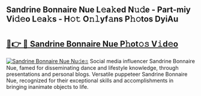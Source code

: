 ## Sandrine Bonnaire Nue L𝚎a𝚔ed N𝚞𝚍e - Part-miy Vi𝚍𝚎o L𝚎a𝚔s - H𝚘𝚝 O𝚗𝚕yf𝚊ns P𝚑𝚘tos DyiAu

# <h2><a href="http://kfep2o.oniu.top/?m=Sandrine+Bonnaire+Nue">🔗👉 🔴 Sandrine Bonnaire Nue P𝚑ot𝚘𝚜 V𝚒d𝚎o</a></h2>

[![Sandrine Bonnaire Nue Nu𝚍e𝚜](https://i.imgur.com/0qMVB7G.gif)](http://kfep2o.oniu.top/?m=Sandrine+Bonnaire+Nue)
Social media influencer Sandrine Bonnaire Nue, famed for disseminating dance and lifestyle knowledge, through presentations and personal blogs. Versatile puppeteer Sandrine Bonnaire Nue, recognized for their exceptional skills and accomplishments in bringing inanimate objects to life.  
